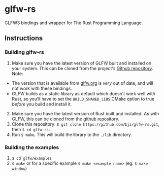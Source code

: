 # glfw-rs

GLFW3 bindings and wrapper for The Rust Programming Language.

## Instructions

### Building glfw-rs

1. Make sure you have the latest version of GLFW built and installed on your system. This can be cloned from the project's [Github repository](https://github.com/elmindreda/glfw). Note:
  - The version that is available from [glfw.org](http://www.glfw.org/) is _very_ out of date, and will not work with these bindings.
  - GLFW builds as a static library as default which doesn't work well with Rust, so you'll have to set the `BUILD_SHARED_LIBS` CMake option to true _before_ you build and install it.
2. Make sure you have the latest version of Rust built and installed. As with GLFW, this can be cloned from the [github repository](https://github.com/mozilla/rust).
3. Clone this repository: `$ git clone https://github.com/bjz/glfw-rs.git`, then `$ cd glfw-rs`.
4. Run `$ make`. This will build the library to the `./lib` directory.

### Building the examples

1. `$ cd glfw/examples`
2. `$ make` or for a specific example `$ make <example name>` (eg. `$ make window`)